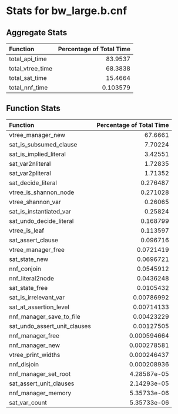 # Stats for bw_large.b.cnf

## Aggregate Stats
| Function         |   Percentage of Total Time |
|:-----------------|---------------------------:|
| total_api_time   |                  83.9537   |
| total_vtree_time |                  68.3838   |
| total_sat_time   |                  15.4664   |
| total_nnf_time   |                   0.103579 |

## Function Stats
| Function                     |   Percentage of Total Time |
|:-----------------------------|---------------------------:|
| vtree_manager_new            |               67.6661      |
| sat_is_subsumed_clause       |                7.70224     |
| sat_is_implied_literal       |                3.42551     |
| sat_var2nliteral             |                1.72835     |
| sat_var2pliteral             |                1.71352     |
| sat_decide_literal           |                0.276487    |
| vtree_is_shannon_node        |                0.271028    |
| vtree_shannon_var            |                0.26065     |
| sat_is_instantiated_var      |                0.25824     |
| sat_undo_decide_literal      |                0.168799    |
| vtree_is_leaf                |                0.113597    |
| sat_assert_clause            |                0.096716    |
| vtree_manager_free           |                0.0721419   |
| sat_state_new                |                0.0696721   |
| nnf_conjoin                  |                0.0545912   |
| nnf_literal2node             |                0.0436248   |
| sat_state_free               |                0.0105432   |
| sat_is_irrelevant_var        |                0.00786992  |
| sat_at_assertion_level       |                0.00714133  |
| nnf_manager_save_to_file     |                0.00423229  |
| sat_undo_assert_unit_clauses |                0.00127505  |
| nnf_manager_free             |                0.000594664 |
| nnf_manager_new              |                0.000278581 |
| vtree_print_widths           |                0.000246437 |
| nnf_disjoin                  |                0.000208936 |
| nnf_manager_set_root         |                4.28587e-05 |
| sat_assert_unit_clauses      |                2.14293e-05 |
| nnf_manager_memory           |                5.35733e-06 |
| sat_var_count                |                5.35733e-06 |